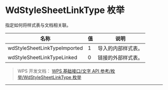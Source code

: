 # WdStyleSheetLinkType 枚举

指定如何将样式表与文档相关联。

| 名称                         | 值  | 说明               |
|------------------------------|-----|--------------------|
| wdStyleSheetLinkTypeImported | 1   | 导入的内部样式表。 |
| wdStyleSheetLinkTypeLinked   | 0   | 链接的外部样式表。 |

> WPS 开发文档： [WPS 基础接口/文字 API 参考/枚举/WdStyleSheetLinkType 枚举](https://qn.cache.wpscdn.cn/encs/doc/office_v19/topics/WPS%20%E5%9F%BA%E7%A1%80%E6%8E%A5%E5%8F%A3/%E6%96%87%E5%AD%97%20API%20%E5%8F%82%E8%80%83/%E6%9E%9A%E4%B8%BE/WdStyleSheetLinkType%20%E6%9E%9A%E4%B8%BE.html)

------------------------------------------------------------------------
